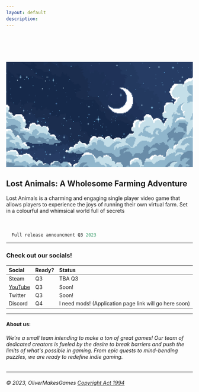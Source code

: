 ```yaml
---
layout: default
description:   
---
```


#  

![Banner](/assets/img/BG.png)

## Lost Animals: A Wholesome Farming Adventure

  Lost Animals is a charming and engaging single player video game that allows players to experience the joys of running their own virtual farm. Set in a colourful and whimsical world full of secrets

```js


  Full release announcment Q3 2023
```

* * * 




### Check out our socials!

| Social       | Ready?            | Status|
|:-------------|:------------------|:------|
| Steam        | Q3                | TBA Q3 |
| [YouTube](https://www.youtube.com/channel/UC0XdaCA-zPShdqIptghatgg)      | Q3                |Soon!|
| Twitter      | Q3                |Soon!   |
| Discord      | Q4                |I need mods! (Application page link will go here soon)|


* * *

#### About us:


###### We're a small team intending to make a ton of great games! Our team of dedicated creators is fueled by the desire to break barriers and push the limits of what's possible in gaming. From epic quests to mind-bending puzzles, we are ready to redefine indie gaming.


* * * 

###### © 2023, OliverMakesGames     [Copyright Act 1994](https://www.iponz.govt.nz/assets/pdf/Copyright/prosecution-policy-guidelines-for-copyright-and-trade-marks.pdf)

